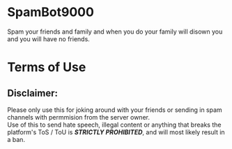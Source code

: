 # SpamBot9000
Spam your friends and family and when you do your family will disown you and you will have no friends.

# Terms of Use
## Disclaimer:
Please only use this for joking around with your friends or sending in spam channels with permmision from the server owner.
<br>
Use of this to send hate speech, illegal content or anything that breaks the platform's ToS / ToU is  ***STRICTLY PROHIBITED***, and will most likely result in a ban.
